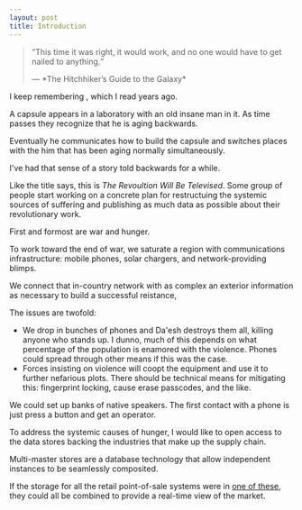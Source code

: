 ```yaml
---
layout: post
title: Introduction
---
```


<blockquote>
<q>This time it was right, it would work, and no one would have to get nailed to anything.</q>
<p class='sig'>&#x2015; *The Hitchhiker’s Guide to the Galaxy*</p>
</blockquote>

I keep remembering , which I read years ago.

A capsule appears in a laboratory with an old insane man in it. As time passes they recognize that he is aging backwards.

Eventually he communicates how to build the capsule and switches places with the him that has been aging normally simultaneously.

I've had that sense of a story told backwards for a while.

Like the title says, this is *The Revoultion Will Be Televised*. Some group of people start working on a concrete plan for restructuing the systemic sources of suffering and publishing as much data as possible about their revolutionary work.

First and formost are war and hunger.

To work toward the end of war, we saturate a region with communications infrastructure: mobile phones, solar chargers, and network-providing blimps.

We connect that in-country network with as complex an exterior information as necessary to build a successful reistance,

The issues are twofold:

* We drop in bunches of phones and Da'esh destroys them all, killing anyone who stands up. I dunno, much of this depends on what percentage of the population is enamored with the violence. Phones could spread through other means if this was the case.
* Forces insisting on violence will coopt the equipment and use it to further nefarious plots. There should be technical means for mitigating this: fingerprint locking, cause erase passcodes, and the like.

We could set up banks of native speakers. The first contact with a phone is just press a button and get an operator.

To address the systemic causes of hunger, I would like to open access to the data stores backing the industries that make up the supply chain. 

Multi-master stores are a database technology that allow independent instances to be seamlessly composited.

If the storage for all the retail point-of-sale systems were in [one of these](http://ipfs.io), they could all be combined to provide a real-time view of the market.

